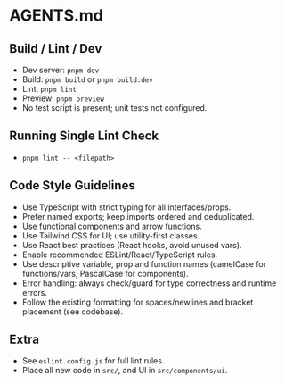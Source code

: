# AGENTS.md

## Build / Lint / Dev
- Dev server: `pnpm dev`
- Build: `pnpm build` or `pnpm build:dev`
- Lint: `pnpm lint`
- Preview: `pnpm preview`
- No test script is present; unit tests not configured.

## Running Single Lint Check
- `pnpm lint -- <filepath>`

## Code Style Guidelines
- Use TypeScript with strict typing for all interfaces/props.
- Prefer named exports; keep imports ordered and deduplicated.
- Use functional components and arrow functions.
- Use Tailwind CSS for UI; use utility-first classes.
- Use React best practices (React hooks, avoid unused vars).
- Enable recommended ESLint/React/TypeScript rules.
- Use descriptive variable, prop and function names (camelCase for functions/vars, PascalCase for components).
- Error handling: always check/guard for type correctness and runtime errors.
- Follow the existing formatting for spaces/newlines and bracket placement (see codebase).

## Extra
- See `eslint.config.js` for full lint rules.
- Place all new code in `src/`, and UI in `src/components/ui`.
